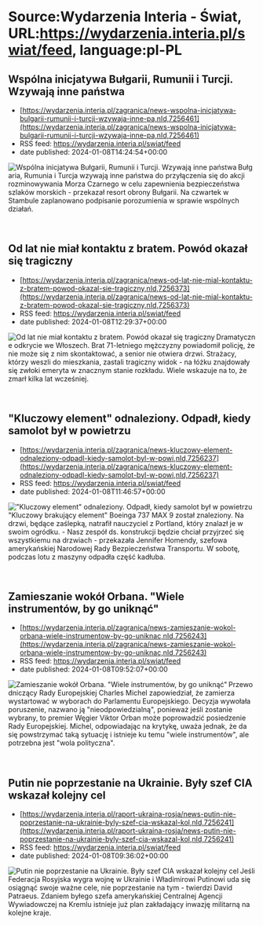 # Source:Wydarzenia Interia - Świat, URL:https://wydarzenia.interia.pl/swiat/feed, language:pl-PL

## Wspólna inicjatywa Bułgarii, Rumunii i Turcji. Wzywają inne państwa
 - [https://wydarzenia.interia.pl/zagranica/news-wspolna-inicjatywa-bulgarii-rumunii-i-turcji-wzywaja-inne-pa,nId,7256461](https://wydarzenia.interia.pl/zagranica/news-wspolna-inicjatywa-bulgarii-rumunii-i-turcji-wzywaja-inne-pa,nId,7256461)
 - RSS feed: https://wydarzenia.interia.pl/swiat/feed
 - date published: 2024-01-08T14:24:54+00:00

<p><a href="https://wydarzenia.interia.pl/zagranica/news-wspolna-inicjatywa-bulgarii-rumunii-i-turcji-wzywaja-inne-pa,nId,7256461"><img align="left" alt="Wspólna inicjatywa Bułgarii, Rumunii i Turcji. Wzywają inne państwa" src="https://i.iplsc.com/wspolna-inicjatywa-bulgarii-rumunii-i-turcji-wzywaja-inne-pa/000ICLAX4A6X769T-C321.jpg" /></a>Bułgaria, Rumunia i Turcja wzywają inne państwa do przyłączenia się do akcji rozminowywania Morza Czarnego w celu zapewnienia bezpieczeństwa szlaków morskich - przekazał resort obrony Bułgarii. Na czwartek w Stambule zaplanowano podpisanie porozumienia w sprawie wspólnych działań.</p><br clear="all" />

## Od lat nie miał kontaktu z bratem. Powód okazał się tragiczny
 - [https://wydarzenia.interia.pl/zagranica/news-od-lat-nie-mial-kontaktu-z-bratem-powod-okazal-sie-tragiczny,nId,7256373](https://wydarzenia.interia.pl/zagranica/news-od-lat-nie-mial-kontaktu-z-bratem-powod-okazal-sie-tragiczny,nId,7256373)
 - RSS feed: https://wydarzenia.interia.pl/swiat/feed
 - date published: 2024-01-08T12:29:37+00:00

<p><a href="https://wydarzenia.interia.pl/zagranica/news-od-lat-nie-mial-kontaktu-z-bratem-powod-okazal-sie-tragiczny,nId,7256373"><img align="left" alt="Od lat nie miał kontaktu z bratem. Powód okazał się tragiczny" src="https://i.iplsc.com/od-lat-nie-mial-kontaktu-z-bratem-powod-okazal-sie-tragiczny/000ICJPHM5QEPDQN-C321.jpg" /></a>Dramatyczne odkrycie we Włoszech. Brat 71-letniego mężczyzny powiadomił policję, że nie może się z nim skontaktować, a senior nie otwiera drzwi. Strażacy, którzy weszli do mieszkania, zastali tragiczny widok - na łóżku znajdowały się zwłoki emeryta w znacznym stanie rozkładu. Wiele wskazuje na to, że zmarł kilka lat wcześniej.</p><br clear="all" />

## "Kluczowy element" odnaleziony. Odpadł, kiedy samolot był w powietrzu
 - [https://wydarzenia.interia.pl/zagranica/news-kluczowy-element-odnaleziony-odpadl-kiedy-samolot-byl-w-powi,nId,7256237](https://wydarzenia.interia.pl/zagranica/news-kluczowy-element-odnaleziony-odpadl-kiedy-samolot-byl-w-powi,nId,7256237)
 - RSS feed: https://wydarzenia.interia.pl/swiat/feed
 - date published: 2024-01-08T11:46:57+00:00

<p><a href="https://wydarzenia.interia.pl/zagranica/news-kluczowy-element-odnaleziony-odpadl-kiedy-samolot-byl-w-powi,nId,7256237"><img align="left" alt="&quot;Kluczowy element&quot; odnaleziony. Odpadł, kiedy samolot był w powietrzu" src="https://i.iplsc.com/kluczowy-element-odnaleziony-odpadl-kiedy-samolot-byl-w-powi/000ICIXBYVJ52V9N-C321.jpg" /></a>&quot;Kluczowy brakujący element&quot; Boeinga 737 MAX 9 został znaleziony. Na drzwi, będące zaślepką, natrafił nauczyciel z Portland, który znalazł je w swoim ogródku. - Nasz zespół ds. konstrukcji będzie chciał przyjrzeć się wszystkiemu na drzwiach - przekazała Jennifer Homendy, szefowa amerykańskiej Narodowej Rady Bezpieczeństwa Transportu. W sobotę, podczas lotu z maszyny odpadła część kadłuba.</p><br clear="all" />

## Zamieszanie wokół Orbana. "Wiele instrumentów, by go uniknąć"
 - [https://wydarzenia.interia.pl/zagranica/news-zamieszanie-wokol-orbana-wiele-instrumentow-by-go-uniknac,nId,7256243](https://wydarzenia.interia.pl/zagranica/news-zamieszanie-wokol-orbana-wiele-instrumentow-by-go-uniknac,nId,7256243)
 - RSS feed: https://wydarzenia.interia.pl/swiat/feed
 - date published: 2024-01-08T09:52:07+00:00

<p><a href="https://wydarzenia.interia.pl/zagranica/news-zamieszanie-wokol-orbana-wiele-instrumentow-by-go-uniknac,nId,7256243"><img align="left" alt="Zamieszanie wokół Orbana. &quot;Wiele instrumentów, by go uniknąć&quot;" src="https://i.iplsc.com/zamieszanie-wokol-orbana-wiele-instrumentow-by-go-uniknac/000ICHLXWWULD3EN-C321.jpg" /></a>Przewodniczący Rady Europejskiej Charles Michel zapowiedział, że zamierza wystartować w wyborach do Parlamentu Europejskiego. Decyzja wywołała poruszenie, nazwano ją &quot;nieodpowiedzialną&quot;, ponieważ jeśli zostanie wybrany, to premier Węgier Viktor Orban może poprowadzić posiedzenie Rady Europejskiej. Michel, odpowiadając na krytykę, uważa jednak, że da się powstrzymać taką sytuację i istnieje ku temu &quot;wiele instrumentów&quot;, ale potrzebna jest &quot;wola polityczna&quot;.</p><br clear="all" />

## Putin nie poprzestanie na Ukrainie. Były szef CIA wskazał kolejny cel
 - [https://wydarzenia.interia.pl/raport-ukraina-rosja/news-putin-nie-poprzestanie-na-ukrainie-byly-szef-cia-wskazal-kol,nId,7256241](https://wydarzenia.interia.pl/raport-ukraina-rosja/news-putin-nie-poprzestanie-na-ukrainie-byly-szef-cia-wskazal-kol,nId,7256241)
 - RSS feed: https://wydarzenia.interia.pl/swiat/feed
 - date published: 2024-01-08T09:36:02+00:00

<p><a href="https://wydarzenia.interia.pl/raport-ukraina-rosja/news-putin-nie-poprzestanie-na-ukrainie-byly-szef-cia-wskazal-kol,nId,7256241"><img align="left" alt="Putin nie poprzestanie na Ukrainie. Były szef CIA wskazał kolejny cel" src="https://i.iplsc.com/putin-nie-poprzestanie-na-ukrainie-byly-szef-cia-wskazal-kol/000EOCBK2G46ML3N-C321.jpg" /></a>Jeśli Federacja Rosyjska wygra wojnę w Ukrainie i Władimirowi Putinowi uda się osiągnąć swoje ważne cele, nie poprzestanie na tym - twierdzi David Patraeus. Zdaniem byłego szefa amerykańskiej Centralnej Agencji Wywiadowczej na Kremlu istnieje już plan zakładający inwazję militarną na kolejne kraje.</p><br clear="all" />

